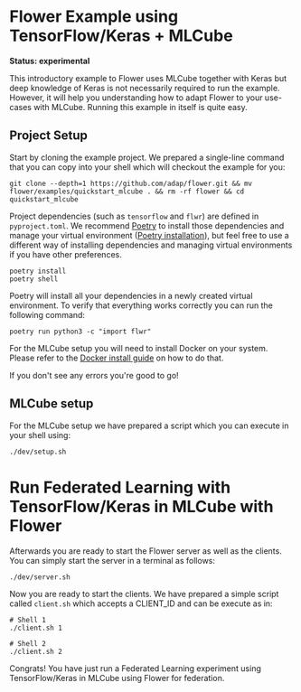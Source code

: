 # Flower Example using TensorFlow/Keras + MLCube

**Status: experimental**

This introductory example to Flower uses MLCube together with Keras but deep knowledge of Keras is not necessarily required to run the example. However, it will help you understanding how to adapt Flower to your use-cases with MLCube.
Running this example in itself is quite easy.

## Project Setup

Start by cloning the example project. We prepared a single-line command that you can copy into your shell which will checkout the example for you:

```shell
git clone --depth=1 https://github.com/adap/flower.git && mv flower/examples/quickstart_mlcube . && rm -rf flower && cd quickstart_mlcube
```

Project dependencies (such as `tensorflow` and `flwr`) are defined in `pyproject.toml`. We recommend [Poetry](https://python-poetry.org/docs/) to install those dependencies and manage your virtual environment ([Poetry installation](https://python-poetry.org/docs/#installation)), but feel free to use a different way of installing dependencies and managing virtual environments if you have other preferences.

```shell
poetry install
poetry shell
```

Poetry will install all your dependencies in a newly created virtual environment. To verify that everything works correctly you can run the following command:

```shell
poetry run python3 -c "import flwr"
```

For the MLCube setup you will need to install Docker on your system. Please refer to the [Docker install guide](https://docs.docker.com/get-docker/) on how to do that.

If you don't see any errors you're good to go!

## MLCube setup

For the MLCube setup we have prepared a script which you can execute in your shell using:

```shell
./dev/setup.sh
```

# Run Federated Learning with TensorFlow/Keras in MLCube with Flower

Afterwards you are ready to start the Flower server as well as the clients. You can simply start the server in a terminal as follows:

```shell
./dev/server.sh
```

Now you are ready to start the clients. We have prepared a simple script called `client.sh` which accepts a CLIENT_ID and can be execute as in:

```shell
# Shell 1
./client.sh 1
```


```shell
# Shell 2
./client.sh 2
```

Congrats! You have just run a Federated Learning experiment using TensorFlow/Keras in MLCube using Flower for federation.
